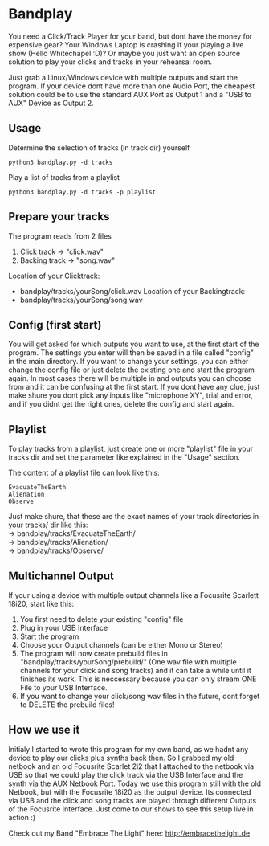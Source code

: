 # Bandplay
You need a Click/Track Player for your band, but dont have the money for expensive gear? Your Windows Laptop is crashing if your playing a live show (Hello Whitechapel :D)? Or maybe you just want an open source solution to play your clicks and tracks in your rehearsal room. 

Just grab a Linux/Windows device with multiple outputs and start the program. 
If your device dont have more than one Audio Port, the cheapest solution could be to use the standard AUX Port as Output 1 and a "USB to AUX" Device as Output 2. 

## Usage
Determine the selection of tracks (in track dir) yourself
```
python3 bandplay.py -d tracks
```
Play a list of tracks from a playlist
```
python3 bandplay.py -d tracks -p playlist
```

## Prepare your tracks
The program reads from 2 files
1. Click track -> "click.wav"
2. Backing track -> "song.wav"

Location of your Clicktrack:
- bandplay/tracks/yourSong/click.wav
Location of your Backingtrack:
- bandplay/tracks/yourSong/song.wav

## Config (first start)
You will get asked for which outputs you want to use, at the first start of the program. The settings you enter will then be saved in a file called "config" in the main directory. If you want to change your settings, you can either change the config file or just delete the existing one and start the program again. 
In most cases there will be multiple in and outputs you can choose from and it can be confusing at the first start. If you dont have any clue, just make shure you dont pick any inputs like "microphone XY", trial and error, and if you didnt get the right ones, delete the config and start again. 

## Playlist
To play tracks from a playlist, just create one or more "playlist" file in your tracks dir and set the parameter like explained in the "Usage" section.

The content of a playlist file can look like this:
```
EvacuateTheEarth
Alienation
Observe
```

Just make shure, that these are the exact names of your track directories in your tracks/ dir like this:   
-> bandplay/tracks/EvacuateTheEarth/   
-> bandplay/tracks/Alienation/   
-> bandplay/tracks/Observe/   

## Multichannel Output 
If your using a device with multiple output channels like a Focusrite Scarlett 18i20, start like this:
1. You first need to delete your existing "config" file
3. Plug in your USB Interface
4. Start the program
5. Choose your Output channels (can be either Mono or Stereo)
6. The program will now create prebuild files in "bandplay/tracks/yourSong/prebuild/" (One wav file with multiple channels for your click and song tracks) and it can take a while until it finishes its work. This is neccessary because you can only stream ONE File to your USB Interface. 
7. If you want to change your click/song wav files in the future, dont forget to DELETE the prebuild files!


## How we use it
Initialy I started to wrote this program for my own band, as we hadnt any device to play our clicks plus synths back then. So I grabbed my old netbook and an old Focusrite Scarlet 2i2 that I attached to the netbook via USB so that we could play the click track via the USB Interface and the synth via the AUX Netbook Port.
Today we use this program still with the old Netbook, but with the Focusrite 18i20 as the output device. Its connected via USB and the click and song tracks are played through different Outputs of the Focusrite Interface. 
Just come to our shows to see this setup live in action :)

Check out my Band "Embrace The Light" here: http://embracethelight.de
